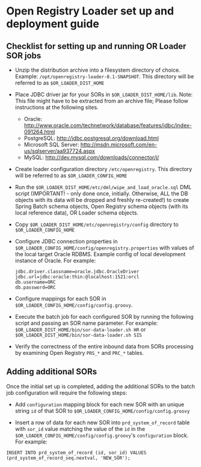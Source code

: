 # Open Registry Loader set up and deployment guide

## Checklist for setting up and running OR Loader SOR jobs

* Unzip the distribution archive into a filesystem directory of choice. Example: `/opt/openregistry-loader-0.1-SNAPSHOT`. This directory will be referred to as `$OR_LOADER_DIST_HOME`

* Place JDBC driver jar for your SORs in `$OR_LOADER_DIST_HOME/lib`. Note: This file might have to be extracted from an
archive file; Please follow instructions at the following sites.
    * Oracle: http://www.oracle.com/technetwork/database/features/jdbc/index-091264.html
    * PostgreSQL: http://jdbc.postgresql.org/download.html
    * Microsoft SQL Server: http://msdn.microsoft.com/en-us/sqlserver/aa937724.aspx
    * MySQL: http://dev.mysql.com/downloads/connector/j/

* Create loader configuration directory `/etc/openregistry`. This directory will be referred to as `$OR_LOADER_CONFIG_HOME`

* Run the `$OR_LOADER_DIST_HOME/etc/dml/wipe_and_load_oracle.sql` DML script (IMPORTANT! - only done once, initially.
Otherwise, ALL the DB objects with its data will be dropped and freshly re-created!) to create Spring Batch schema
objects, Open Registry schema objects (with its local reference data), OR Loader schema objects.

* Copy `$OR_LOADER_DIST_HOME/etc/openregistry/config` directory to `$OR_LOADER_CONFIG_HOME`

* Configure JDBC connection properties in `$OR_LOADER_CONFIG_HOME/config/openregistry.properties` with values of the local target Oracle RDBMS. Example config of local development instance of Oracle. For example:

    ```properties
    jdbc.driver.classname=oracle.jdbc.OracleDriver
    jdbc.url=jdbc:oracle:thin:@localhost:1521:orcl
    db.username=ORC
    db.password=ORC
    ```

* Configure mappings for each SOR in `$OR_LOADER_CONFIG_HOME/config/config.groovy`.

* Execute the batch job for each configured SOR by running the following script and passing an SOR name parameter. For example: `$OR_LOADER_DIST_HOME/bin/sor-data-loader.sh HR` or `$OR_LOADER_DIST_HOME/bin/sor-data-loader.sh SIS` 

* Verify the correctness of the entire inbound data from SORs processing by examining Open Registry `PRS_*` and `PRC_*` tables.

## Adding additional SORs

Once the initial set up is completed, adding the additional SORs to the batch job configuration will require the following steps:

* Add `configuration` mapping block for each new SOR with an unique string `id` of that SOR to `$OR_LOADER_CONFIG_HOME/config/config.groovy`

* Insert a row of data for each new SOR into `prd_system_of_record` table with `sor_id` value matching the value of the `id` in the `$OR_LOADER_CONFIG_HOME/config/config.groovy`'s `configuration` block. For example:

`INSERT INTO prd_system_of_record (id, sor_id) VALUES (prd_system_of_record_seq.nextval, 'NEW_SOR');`





